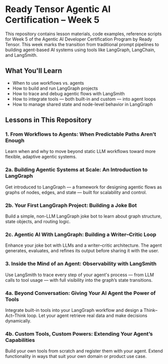 # Ready Tensor Agentic AI Certification – Week 5

This repository contains lesson materials, code examples, reference scripts for Week 5 of the Agentic AI Developer Certification Program by Ready Tensor. This week marks the transition from traditional prompt pipelines to building agent-based AI systems using tools like LangGraph, LangChain, and LangSmith.

## What You'll Learn

- When to use workflows vs. agents
- How to build and run LangGraph projects
- How to trace and debug agentic flows with LangSmith
- How to integrate tools — both built-in and custom — into agent loops
- How to manage shared state and node-level behavior in LangGraph

## Lessons in This Repository

### 1. From Workflows to Agents: When Predictable Paths Aren’t Enough

Learn when and why to move beyond static LLM workflows toward more flexible, adaptive agentic systems.

### 2a. Building Agentic Systems at Scale: An Introduction to LangGraph
Get introduced to LangGraph — a framework for designing agentic flows as graphs of nodes, edges, and state — built for scalability and control.

### 2b. Your First LangGraph Project: Building a Joke Bot
Build a simple, non-LLM LangGraph joke bot to learn about graph structure, state objects, and routing logic.

### 2c. Agentic AI With LangGraph: Building a Writer–Critic Loop
Enhance your joke bot with LLMs and a writer–critic architecture. The agent generates, evaluates, and refines its output before sharing it with the user.

### 3. Inside the Mind of an Agent: Observability with LangSmith
Use LangSmith to trace every step of your agent's process — from LLM calls to tool usage — with full visibility into the graph’s state transitions.

### 4a. Beyond Conversation: Giving Your AI Agent the Power of Tools
Integrate built-in tools into your LangGraph workflow and design a Think–Act–Think loop. Let your agent retrieve real data and make decisions dynamically.

### 4b. Custom Tools, Custom Powers: Extending Your Agent’s Capabilities
Build your own tools from scratch and register them with your agent. Extend functionality in ways that suit your own domain or product use case.
